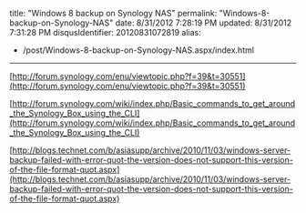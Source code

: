 title: "Windows 8 backup on Synology NAS"
permalink: "Windows-8-backup-on-Synology-NAS"
date: 8/31/2012 7:28:19 PM
updated: 8/31/2012 7:31:28 PM
disqusIdentifier: 20120831072819
alias:
 - /post/Windows-8-backup-on-Synology-NAS.aspx/index.html
---
[http://forum.synology.com/enu/viewtopic.php?f=39&t=30551](http://forum.synology.com/enu/viewtopic.php?f=39&t=30551)

[http://forum.synology.com/wiki/index.php/Basic_commands_to_get_around_the_Synology_Box_using_the_CLI](http://forum.synology.com/wiki/index.php/Basic_commands_to_get_around_the_Synology_Box_using_the_CLI)
<!-- more -->

[http://blogs.technet.com/b/asiasupp/archive/2010/11/03/windows-server-backup-failed-with-error-quot-the-version-does-not-support-this-version-of-the-file-format-quot.aspx](http://blogs.technet.com/b/asiasupp/archive/2010/11/03/windows-server-backup-failed-with-error-quot-the-version-does-not-support-this-version-of-the-file-format-quot.aspx)
